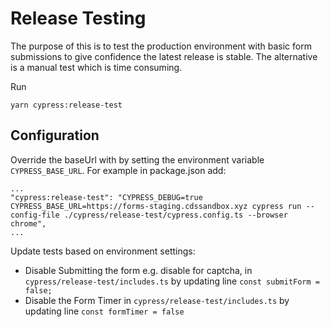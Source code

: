 # Release Testing

The purpose of this is to test the production environment with basic form submissions to give confidence the latest release is stable. 
The alternative is a manual test which is time consuming.

Run
```
yarn cypress:release-test
```

## Configuration 

Override the baseUrl with by setting the environment variable `CYPRESS_BASE_URL`. 
For example in package.json add:
```
...
"cypress:release-test": "CYPRESS_DEBUG=true CYPRESS_BASE_URL=https://forms-staging.cdssandbox.xyz cypress run --config-file ./cypress/release-test/cypress.config.ts --browser chrome",
...
```

Update tests based on environment settings:
 - Disable Submitting the form e.g. disable for captcha, in `cypress/release-test/includes.ts` by updating line `const submitForm = false;`
 - Disable the Form Timer in `cypress/release-test/includes.ts` by updating line `const formTimer = false`
